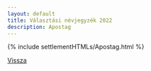 ```yaml
---
layout: default
title: Választási névjegyzék 2022
description: Apostag
---
```


{% include settlementHTMLs/Apostag.html %}

[Vissza](./)